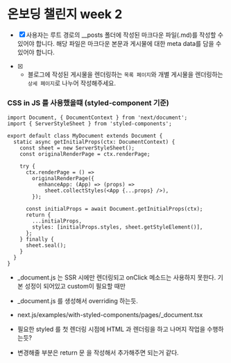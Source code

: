 # 온보딩 챌린지 week 2

- [x] 사용자는 루트 경로의 \_\_posts 폴더에 작성된 마크다운 파일(.md)를 작성할 수 있어야 합니다. 해당 파일은 마크다운 본문과 게시물에 대한 meta data를 담을 수 있어야 합니다.

- [x] - 블로그에 작성된 게시물을 렌더링하는 `목록 페이지`와 개별 게시물을 렌더링하는 `상세 페이지`로 나누어 작성해주세요.

### CSS in JS 를 사용했을떄 (styled-component 기준)

```
import Document, { DocumentContext } from 'next/document';
import { ServerStyleSheet } from 'styled-components';

export default class MyDocument extends Document {
  static async getInitialProps(ctx: DocumentContext) {
    const sheet = new ServerStyleSheet();
    const originalRenderPage = ctx.renderPage;

    try {
      ctx.renderPage = () =>
        originalRenderPage({
          enhanceApp: (App) => (props) =>
            sheet.collectStyles(<App {...props} />),
        });

      const initialProps = await Document.getInitialProps(ctx);
      return {
        ...initialProps,
        styles: [initialProps.styles, sheet.getStyleElement()],
      };
    } finally {
      sheet.seal();
    }
  }
}
```

- \_document.js 는 SSR 시에만 렌더링되고 onClick 메소드는 사용하지 못한다.
  기본 성정이 되어있고 custom이 필요할 때만
- \_document.js 를 생성해서 overriding 하는듯.
- next.js/examples/with-styled-components/pages/\_document.tsx

- 필요한 styled 를 첫 렌더링 시점에 HTML 과 렌더링을 하고 나머지 작업을 수행하는듯?
- 변경해줄 부분은 return 문 을 작성해서 추가해주면 되는거 같다.
